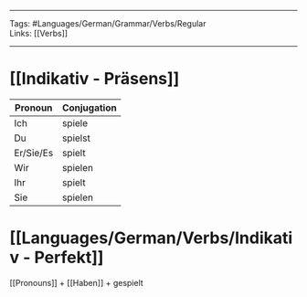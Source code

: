 ___
Tags: #Languages/German/Grammar/Verbs/Regular  
Links: [[Verbs]]
___
# [[Indikativ - Präsens]]
Pronoun|Conjugation
------------ | ------------
Ich | spiele
Du | spielst
Er/Sie/Es | spielt
Wir | spielen
Ihr | spielt
Sie | spielen


# [[Languages/German/Verbs/Indikativ - Perfekt]]
[[Pronouns]] + [[Haben]] + gespielt